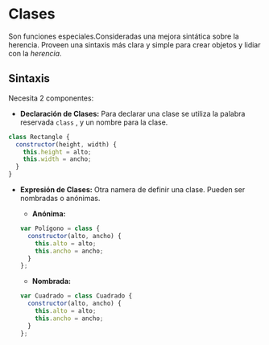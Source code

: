 # Clases

Son funciones especiales.Consideradas una mejora sintática sobre la herencia. Proveen una sintaxis más clara y simple para crear objetos y lidiar con la _herencia_.

## Sintaxis

Necesita 2 componentes:

- **Declaración de Clases:** Para declarar una clase se utiliza la palabra reservada `class` , y un nombre para la clase.

```js
class Rectangle {
  constructor(height, width) {
    this.height = alto;
    this.width = ancho;
  }
}
```

- **Expresión de Clases:** Otra namera de definir una clase. Pueden ser nombradas o anónimas.

  - **Anónima:**

  ```js
  var Polígono = class {
    constructor(alto, ancho) {
      this.alto = alto;
      this.ancho = ancho;
    }
  };
  ```

  - **Nombrada:**

  ```js
  var Cuadrado = class Cuadrado {
    constructor(alto, ancho) {
      this.alto = alto;
      this.ancho = ancho;
    }
  };
  ```
